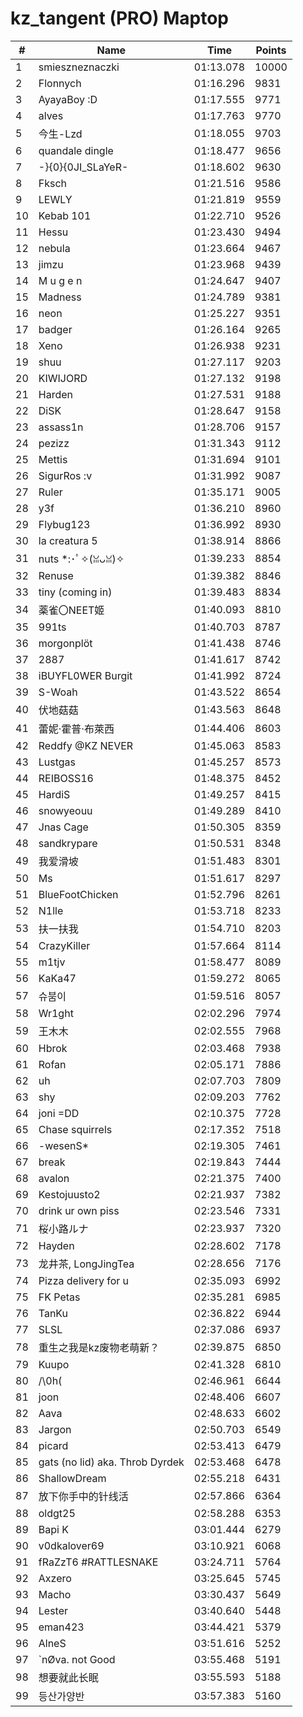 # kz_tangent (PRO) Maptop

|  # | Name | Time | Points |
|-------------- | -------------- | -------------- | -------------- | 
| 1 | smieszneznaczki | 01:13.078 | 10000 | 
| 2 | Flonnych | 01:16.296 | 9831 | 
| 3 | AyayaBoy :D | 01:17.555 | 9771 | 
| 4 | alves | 01:17.763 | 9770 | 
| 5 | 今生-Lzd | 01:18.055 | 9703 | 
| 6 | quandale dingle | 01:18.477 | 9656 | 
| 7 | -}{0}{0JI_SLaYeR- | 01:18.602 | 9630 | 
| 8 | Fksch | 01:21.516 | 9586 | 
| 9 | LEWLY | 01:21.819 | 9559 | 
| 10 | Kebab 101 | 01:22.710 | 9526 | 
| 11 | Hessu | 01:23.430 | 9494 | 
| 12 | nebula | 01:23.664 | 9467 | 
| 13 | jimzu | 01:23.968 | 9439 | 
| 14 | M u g e n | 01:24.647 | 9407 | 
| 15 | Madness | 01:24.789 | 9381 | 
| 16 | neon | 01:25.227 | 9351 | 
| 17 | badger | 01:26.164 | 9265 | 
| 18 | Xeno | 01:26.938 | 9231 | 
| 19 | shuu | 01:27.117 | 9203 | 
| 20 | KIWIJORD | 01:27.132 | 9198 | 
| 21 | Harden | 01:27.531 | 9188 | 
| 22 | DiSK | 01:28.647 | 9158 | 
| 23 | assass1n | 01:28.706 | 9157 | 
| 24 | pezizz | 01:31.343 | 9112 | 
| 25 | Mettis | 01:31.694 | 9101 | 
| 26 | SigurRos :v | 01:31.992 | 9087 | 
| 27 | Ruler | 01:35.171 | 9005 | 
| 28 | y3f | 01:36.210 | 8960 | 
| 29 | Flybug123 | 01:36.992 | 8930 | 
| 30 | la creatura 5 | 01:38.914 | 8866 | 
| 31 | nuts *:･ﾟ✧(ꈍᴗꈍ)✧ | 01:39.233 | 8854 | 
| 32 | Renuse | 01:39.382 | 8846 | 
| 33 | tiny (coming in) | 01:39.483 | 8834 | 
| 34 | 薬雀〇NEET姬 | 01:40.093 | 8810 | 
| 35 | 991ts | 01:40.703 | 8787 | 
| 36 | morgonplöt | 01:41.438 | 8746 | 
| 37 | 2887 | 01:41.617 | 8742 | 
| 38 | iBUYFL0WER Burgit | 01:41.992 | 8724 | 
| 39 | S-Woah | 01:43.522 | 8654 | 
| 40 | 伏地菇菇 | 01:43.563 | 8648 | 
| 41 | 蕾妮·霍普·布萊西 | 01:44.406 | 8603 | 
| 42 | Reddfy @KZ NEVER | 01:45.063 | 8583 | 
| 43 | Lustgas | 01:45.257 | 8573 | 
| 44 | REIBOSS16 | 01:48.375 | 8452 | 
| 45 | HardiS | 01:49.257 | 8415 | 
| 46 | snowyeouu | 01:49.289 | 8410 | 
| 47 | Jnas Cage | 01:50.305 | 8359 | 
| 48 | sandkrypare | 01:50.531 | 8348 | 
| 49 | 我爱滑坡 | 01:51.483 | 8301 | 
| 50 | Ms | 01:51.617 | 8297 | 
| 51 | BlueFootChicken | 01:52.796 | 8261 | 
| 52 | N1lle | 01:53.718 | 8233 | 
| 53 | 扶一扶我 | 01:54.710 | 8203 | 
| 54 | CrazyKiller | 01:57.664 | 8114 | 
| 55 | m1tjv | 01:58.477 | 8089 | 
| 56 | KaKa47 | 01:59.272 | 8065 | 
| 57 | 슈붐이 | 01:59.516 | 8057 | 
| 58 | Wr1ght | 02:02.296 | 7974 | 
| 59 | 王木木 | 02:02.555 | 7968 | 
| 60 | Hbrok | 02:03.468 | 7938 | 
| 61 | Rofan | 02:05.171 | 7886 | 
| 62 | uh | 02:07.703 | 7809 | 
| 63 | shy | 02:09.203 | 7762 | 
| 64 | joni =DD | 02:10.375 | 7728 | 
| 65 | Chase squirrels | 02:17.352 | 7518 | 
| 66 | -wesenS* | 02:19.305 | 7461 | 
| 67 | break | 02:19.843 | 7444 | 
| 68 | avalon | 02:21.375 | 7400 | 
| 69 | Kestojuusto2 | 02:21.937 | 7382 | 
| 70 | drink ur own piss | 02:23.546 | 7331 | 
| 71 | 桜小路ルナ | 02:23.937 | 7320 | 
| 72 | Hayden | 02:28.602 | 7178 | 
| 73 | 龙井茶, LongJingTea | 02:28.656 | 7176 | 
| 74 | Pizza delivery for u | 02:35.093 | 6992 | 
| 75 | FK Petas | 02:35.281 | 6985 | 
| 76 | TanKu | 02:36.822 | 6944 | 
| 77 | SLSL | 02:37.086 | 6937 | 
| 78 | 重生之我是kz废物老萌新？ | 02:39.875 | 6850 | 
| 79 | Kuupo | 02:41.328 | 6810 | 
| 80 | /\0h( | 02:46.961 | 6644 | 
| 81 | joon | 02:48.406 | 6607 | 
| 82 | Aava | 02:48.633 | 6602 | 
| 83 | Jargon | 02:50.703 | 6549 | 
| 84 | picard | 02:53.413 | 6479 | 
| 85 | gats (no lid) aka. Throb Dyrdek | 02:53.468 | 6478 | 
| 86 | ShallowDream | 02:55.218 | 6431 | 
| 87 | 放下你手中的针线活 | 02:57.866 | 6364 | 
| 88 | oldgt25 | 02:58.288 | 6353 | 
| 89 | Bapi K | 03:01.444 | 6279 | 
| 90 | v0dkalover69 | 03:10.921 | 6068 | 
| 91 | fRaZzT6 #RATTLESNAKE | 03:24.711 | 5764 | 
| 92 | Axzero | 03:25.645 | 5745 | 
| 93 | Macho | 03:30.437 | 5649 | 
| 94 | Lester | 03:40.640 | 5448 | 
| 95 | eman423 | 03:44.421 | 5379 | 
| 96 | AlneS | 03:51.616 | 5252 | 
| 97 | `nØva. not Good | 03:55.468 | 5191 | 
| 98 | 想要就此长眠 | 03:55.593 | 5188 | 
| 99 | 등산가양반 | 03:57.383 | 5160 | 

